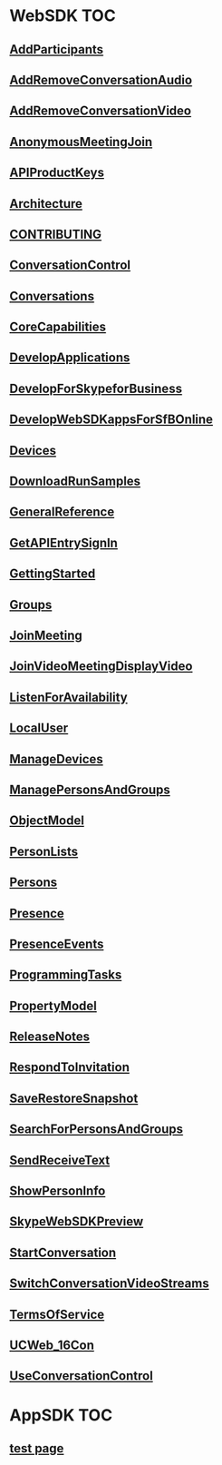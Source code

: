 # WebSDK TOC 
## [AddParticipants](WebSDK/AddParticipants.md)
## [AddRemoveConversationAudio](WebSDK/AddRemoveConversationAudio.md)
## [AddRemoveConversationVideo](WebSDK/AddRemoveConversationVideo.md)
## [AnonymousMeetingJoin](WebSDK/AnonymousMeetingJoin.md)
## [APIProductKeys](WebSDK/APIProductKeys.md)
## [Architecture](WebSDK/Architecture.md)
## [CONTRIBUTING](WebSDK/CONTRIBUTING.md)
## [ConversationControl](WebSDK/ConversationControl.md)
## [Conversations](WebSDK/Conversations.md)
## [CoreCapabilities](WebSDK/CoreCapabilities.md)
## [DevelopApplications](WebSDK/DevelopApplications.md)
## [DevelopForSkypeforBusiness](WebSDK/DevelopForSkypeforBusiness.md)
## [DevelopWebSDKappsForSfBOnline](WebSDK/DevelopWebSDKappsForSfBOnline.md)
## [Devices](WebSDK/Devices.md)
## [DownloadRunSamples](WebSDK/DownloadRunSamples.md)
## [GeneralReference](WebSDK/GeneralReference.md)
## [GetAPIEntrySignIn](WebSDK/GetAPIEntrySignIn.md)
## [GettingStarted](WebSDK/GettingStarted.md)
## [Groups](WebSDK/Groups.md)
## [JoinMeeting](WebSDK/JoinMeeting.md)
## [JoinVideoMeetingDisplayVideo](WebSDK/JoinVideoMeetingDisplayVideo.md)
## [ListenForAvailability](WebSDK/ListenForAvailability.md)
## [LocalUser](WebSDK/LocalUser.md)
## [ManageDevices](WebSDK/ManageDevices.md)
## [ManagePersonsAndGroups](WebSDK/ManagePersonsAndGroups.md)
## [ObjectModel](WebSDK/ObjectModel.md)
## [PersonLists](WebSDK/PersonLists.md)
## [Persons](WebSDK/Persons.md)
## [Presence](WebSDK/Presence.md)
## [PresenceEvents](WebSDK/PresenceEvents.md)
## [ProgrammingTasks](WebSDK/ProgrammingTasks.md)
## [PropertyModel](WebSDK/PropertyModel.md)
## [ReleaseNotes](WebSDK/ReleaseNotes.md)
## [RespondToInvitation](WebSDK/RespondToInvitation.md)
## [SaveRestoreSnapshot](WebSDK/SaveRestoreSnapshot.md)
## [SearchForPersonsAndGroups](WebSDK/SearchForPersonsAndGroups.md)
## [SendReceiveText](WebSDK/SendReceiveText.md)
## [ShowPersonInfo](WebSDK/ShowPersonInfo.md)
## [SkypeWebSDKPreview](WebSDK/SkypeWebSDKPreview.md)
## [StartConversation](WebSDK/StartConversation.md)
## [SwitchConversationVideoStreams](WebSDK/SwitchConversationVideoStreams.md)
## [TermsOfService](WebSDK/TermsOfService.md)
## [UCWeb_16Con](WebSDK/UCWeb_16Con.md)
## [UseConversationControl](WebSDK/UseConversationControl.md)

# AppSDK TOC 
## [test page](AppSDK/index.md)